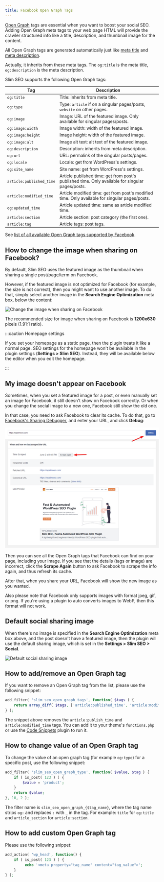 ```yaml
---
title: Facebook Open Graph Tags
---
```


[Open Graph](https://wpslimseo.com/open-graph/) tags are essential when you want to boost your social SEO. Adding Open Graph meta tags to your web page HTML will provide the crawler structured info like a title, description, and thumbnail image for the content.

All Open Graph tags are generated automatically just like [meta title](/slim-seo/meta-title-tag/) and [meta description](/slim-seo/meta-description-tag/).

Actually, it inherits from these meta tags. The `og:title` is the meta title, `og:description` is the meta description.

Slim SEO supports the following Open Graph tags:

| Tag | Description |
| --- | --- |
| `og:title` | Title: inherits from meta title. |
| `og:type` | Type: `article` if on a singular pages/posts, `website` on other pages. |
| `og:image` | Image: URL of the featured image. Only available for singular pages/posts. |
| `og:image:width` | Image width: width of the featured image. |
| `og:image:height` | Image height: width of the featured image. |
| `og:image:alt` | Image alt text: alt text of the featured image. |
| `og:description` | Description: inherits from meta description. |
| `og:url` | URL: permalink of the singular posts/pages. |
| `og:locale` | Locale: get from WordPress's settings. |
| `og:site_name` | Site name: get from WordPress's settings. |
| `article:published_time` | Article published time: get from post's published time. Only available for singular pages/posts. |
| `article:modified_time` | Article modified time: get from post's modified time. Only available for singular pages/posts. |
| `og:updated_time` | Article updated time: same as article modified time. |
| `article:section` | Article section: post category (the first one). |
| `article:tag` | Article tags: post tags. |

See [list of all available Open Graph tags supported by Facebook](https://developers.facebook.com/docs/sharing/webmasters).

## How to change the image when sharing on Facebook?

By default, Slim SEO uses the featured image as the thumbnail when sharing a single post/page/term on Facebook.

However, if the featured image is not optimized for Facebook (for example, the size is not correct), then you might want to use another image. To do that, simply select another image in the **Search Engine Optimization** meta box, below the content:

![Change the image when sharing on Facebook](https://i.imgur.com/judjFm9.png)

The recommended size for image when sharing on Facebook is **1200x630** pixels (1.91:1 ratio).

:::caution Homepage settings

If you set your homepage as a static page, then the plugin treats it like a normal page. SEO settings for the homepage won't be available in the plugin settings (**Settings > Slim SEO**). Instead, they will be available below the editor when you edit the homepage.

:::

## My image doesn't appear on Facebook

Sometimes, when you set a featured image for a post, or even manually set an image for Facebook, it still doesn't show on Facebook correctly. Or when you change the social image to a new one, Facebook still show the old one.

In that case, you need to ask Facebook to clear its cache. To do that, go to [Facebook's Sharing Debugger](https://developers.facebook.com/tools/debug/), and enter your URL, and click **Debug**:

![Debugging social image on Facebook](img/facebook-sharing-debugger.png)

Then you can see all the Open Graph tags that Facebook can find on your page, including your image. If you see that the details (tags or image) are incorrect, click the **Scrape Again** button to ask Facebook to scrape the info again, and thus refresh its cache.

After that, when you share your URL, Facebook will show the new image as you wanted.

Also please note that Facebook only supports images with format jpeg, gif, or png. If you're using a plugin to auto converts images to WebP, then this format will not work.

## Default social sharing image

When there's no image is specified in the **Search Engine Optimization** meta box above, and the post doesn't have a featured image, then the plugin will use the default sharing image, which is set in the **Settings > Slim SEO > Social**.

![Default social sharing image](https://i.imgur.com/H1VmiH9.png)

## How to add/remove an Open Graph tag

If you want to remove an Open Graph tag from the list, please use the following snippet:

```php
add_filter( 'slim_seo_open_graph_tags', function( $tags ) {
    return array_diff( $tags, ['article:published_time', 'article:modified_time'] );
} );
```

The snippet above removes the `article:publish_time` and `article:modified_time` tags. You can add it to your theme's `functions.php` or use the [Code Snippets](https://wordpress.org/plugins/code-snippets/) plugin to run it.

## How to change value of an Open Graph tag

To change the value of an open graph tag (for example `og:type`) for a specific post, use the following snippet:

```php
add_filter( 'slim_seo_open_graph_type', function( $value, $tag ) {
    if ( is_post( 123 ) ) {
        $value = 'product';
    }
    return $value;
}, 10, 2 );
```

The filter name is `slim_seo_open_graph_{$tag_name}`, where the tag name strips `og:` and replaces `:` with `_` in the tag. For example: `title` for `og:title` and `article_section` for `article:section`.

## How to add custom Open Graph tag

Please use the following snippet:

```php
add_action( 'wp_head', function() {
    if ( is_post( 123 ) ) {
         echo '<meta property="tag_name" content="tag_value">';
    }
} );
```
